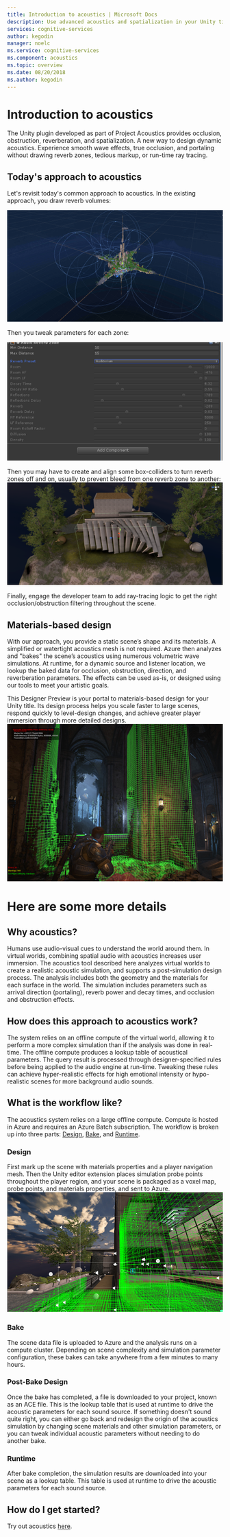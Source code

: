 ```yaml
---
title: Introduction to acoustics | Microsoft Docs
description: Use advanced acoustics and spatialization in your Unity title
services: cognitive-services
author: kegodin
manager: noelc
ms.service: cognitive-services
ms.component: acoustics
ms.topic: overview
ms.date: 08/20/2018
ms.author: kegodin
---
```


# Introduction to acoustics
The Unity plugin developed as part of Project Acoustics provides occlusion, obstruction, reverberation, and spatialization. A new way to design dynamic acoustics. Experience smooth wave effects, true occlusion, and portaling without drawing reverb zones, tedious markup, or run-time ray tracing.

## Today's approach to acoustics
Let's revisit today's common approach to acoustics. In the existing approach, you draw reverb volumes:

![Design View](media/reverbZonesAltSPace2.png)

Then you tweak parameters for each zone:

![Design View](media/TooManyReverbParameters.png)

Then you may have to create and align some box-colliders to turn reverb zones off and on, usually to prevent bleed from one reverb zone to another:
![Design View](media/NeedBoxcolliderstoo.png)

Finally, engage the developer team to add ray-tracing logic to get the right occlusion/obstruction filtering throughout the scene.

## Materials-based design
With our approach, you provide a static scene’s shape and its materials. A simplified or watertight acoustics mesh is not required. Azure then analyzes and "bakes" the scene’s acoustics using numerous volumetric wave simulations. At runtime, for a dynamic source and listener location, we lookup the baked data for occlusion, obstruction, direction, and reverberation parameters. The effects can be used as-is, or designed using our tools to meet your artistic goals.

This Designer Preview is your portal to materials-based design for your Unity title. Its design process helps you scale faster to large scenes, respond quickly to level-design changes, and achieve greater player immersion through more detailed designs.
![Design View](media/GearsWithVoxels.jpg)


# Here are some more details
## Why acoustics?
Humans use audio-visual cues to understand the world around them. In virtual worlds, combining spatial audio with acoustics increases user immersion. The acoustics tool described here analyzes virtual worlds to create a realistic acoustic simulation, and supports a post-simulation design process. The analysis includes both the geometry and the materials for each surface in the world. The simulation includes parameters such as arrival direction (portaling), reverb power and decay times, and occlusion and obstruction effects.

## How does this approach to acoustics work?
The system relies on an offline compute of the virtual world, allowing it to perform a more complex simulation than if the analysis was done in real-time. The offline compute produces a lookup table of acoustical parameters. The query result is processed through designer-specified rules before being applied to the audio engine at run-time. Tweaking these rules can achieve hyper-realistic effects for high emotional intensity or hypo-realistic scenes for more background audio sounds.

## What is the workflow like?
The acoustics system relies on a large offline compute. Compute is hosted in Azure and requires an Azure Batch subscription. The workflow is broken up into three parts: [Design](#design), [Bake](#bake), and [Runtime](#runtime).

### Design
First mark up the scene with materials properties and a player navigation mesh. Then the Unity editor extension places simulation probe points throughout the player region, and your scene is packaged as a voxel map, probe points, and materials properties, and sent to Azure. 
![Design View](media/TritonDebugView.png)  

### Bake
The scene data file is uploaded to Azure and the analysis runs on a compute cluster. Depending on scene complexity and simulation parameter configuration, these bakes can take anywhere from a few minutes to many hours.

### Post-Bake Design
Once the bake has completed, a file is downloaded to your project, known as an ACE file. This is the lookup table that is used at runtime to drive the acoustic parameters for each sound source. If something doesn't sound quite right, you can either go back and redesign the origin of the acoustics simulation by changing scene materials and other simulation parameters, or you can tweak individual acoustic parameters without needing to do another bake.

### Runtime
After bake completion, the simulation results are downloaded into your scene as a lookup table. This table is used at runtime to drive the acoustic parameters for each sound source.

## How do I get started?
Try out acoustics [here](GettingStarted.md).